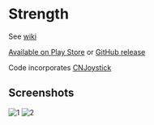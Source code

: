 # Strength

See [wiki](http://exceed.cpe.ku.ac.th/wiki/index.php/Exceed11:Strength)

[Available on Play Store](https://play.google.com/store/apps/details?id=th.in.whs.ku.topdown) or [GitHub release](https://github.com/whsatku/strength/releases/tag/exceed)

Code incorporates [CNJoystick](https://www.assetstore.unity3d.com/en/#!/content/15233)

## Screenshots

![1](https://i.imgur.com/rx7lZwq.jpg)
![2](https://i.imgur.com/pFYM4x7.jpg)
